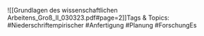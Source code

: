 
![[Grundlagen des wissenschaftlichen Arbeitens_Groß_II_030323.pdf#page=2]]Tags & Topics:
   #Niederschriftempirischer
   #Anfertigung
   #Planung
   #ForschungEs